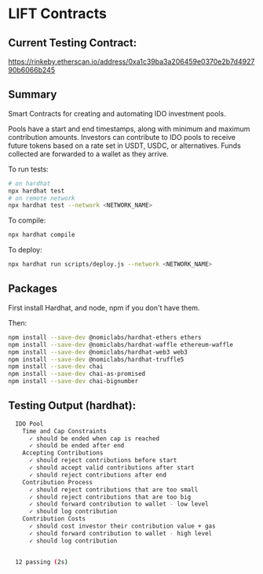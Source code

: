 # LIFT Contracts

## Current Testing Contract:

https://rinkeby.etherscan.io/address/0xa1c39ba3a206459e0370e2b7d492790b6066b245

## Summary

Smart Contracts for creating and automating IDO investment pools.

Pools have a start and end timestamps, along with minimum and maximum contribution amounts. Investors can contribute to IDO pools to receive future tokens based on a rate set in USDT, USDC, or alternatives. Funds collected are forwarded to a wallet as they arrive.

To run tests:

```bash
# on hardhat
npx hardhat test
# on remote network
npx hardhat test --network <NETWORK_NAME>
```

To compile:

```bash
npx hardhat compile
```

To deploy:

```bash
npx hardhat run scripts/deploy.js --network <NETWORK_NAME>
```

## Packages

First install Hardhat, and node, npm if you don't have them.

Then:

```bash
npm install --save-dev @nomiclabs/hardhat-ethers ethers
npm install --save-dev @nomiclabs/hardhat-waffle ethereum-waffle
npm install --save-dev @nomiclabs/hardhat-web3 web3
npm install --save-dev @nomiclabs/hardhat-truffle5
npm install --save-dev chai
npm install --save-dev chai-as-promised
npm install --save-dev chai-bignumber
```

## Testing Output (hardhat):

```bash
  IDO Pool
    Time and Cap Constraints
      ✓ should be ended when cap is reached
      ✓ should be ended after end
    Accepting Contributions
      ✓ should reject contributions before start
      ✓ should accept valid contributions after start
      ✓ should reject contributions after end
    Contribution Process
      ✓ should reject contributions that are too small
      ✓ should reject contributions that are too big
      ✓ should forward contribution to wallet - low level
      ✓ should log contribution
    Contribution Costs
      ✓ should cost investor their contribution value + gas
      ✓ should forward contribution to wallet - high level
      ✓ should log contribution


  12 passing (2s)
```
